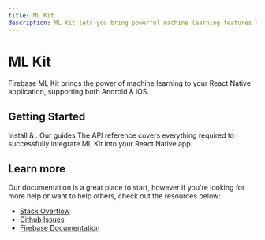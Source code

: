```yaml
---
title: ML Kit
description: ML Kit lets you bring powerful machine learning features to your React Native app.
---
```


# ML Kit

Firebase ML Kit brings the power of machine learning to your React Native application, supporting both Android & iOS.

<Youtube id="ejrn_JHksws" />

## Getting Started

<Grid>
	<Block
		icon="build"
		color="#ffc107"
		title="Quick Start"
		to="/quick-start"
	>
    Install & .
	</Block>
	<Block
		icon="school"
		color="#4CAF50"
		title="Guides"
		version={false}
		to="/guides?tags=mlkit"
	>
	  Our guides 
	</Block>
  <Block
		icon="layers"
		color="#03A9F4"
		title="Reference"
		to="/reference"
	>
    The API reference covers everything required to successfully integrate ML Kit into your React Native app.
	</Block>
</Grid>

## Learn more

Our documentation is a great place to start, however if you're looking for more help or want to help others, 
check out the resources below:

- [Stack Overflow](https://stackoverflow.com/questions/tagged/react-native-firebase-mlkit)
- [Github Issues](https://github.com/invertase/react-native-firebase/issues?utf8=%E2%9C%93&q=is%3Aissue+sort%3Aupdated-desc+label%3Amlkit+)
- [Firebase Documentation](https://firebase.google.com/docs/perf-mon?utm_source=invertase&utm_medium=react-native-firebase&utm_campaign=mlkit)

